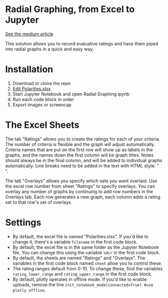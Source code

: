 # Radial Graphing, from Excel to Jupyter

[See the medium article](https://medium.com/@kenstclair/radial-graphing-for-solution-evaluation-36c29050f250)


This solution allows you to record evaluative ratings and have them piped into radial graphs in a quick and easy way. 

# Installation
1. Download or clone the repo
2. [Edit Polarities.xlsx](https://github.com/kenxle/jupyter-plotly-xlsx-polar-graphing/blob/master/README.md#the-sheets)
3. Start Jupyter Notebook and open Radial Graphing.ipynb
4. Run each code block in order
5. Export images or screencap

# The Excel Sheets
The tab "Ratings" allows you to create the ratings for each of your criteria. The number of criteria is flexible and the graph will adjust automatically. Criteria names that are put on the first row will show up as labels in the graphs, and the names down the first column will be graph titles. Notes should always be in the final column, and will be added to individual graphs automatically. Line breaks need to be added in the text with HTML style: "<br />". 

The tab "Overlays" allows you specify which sets you want overlaid. Use the excel row number from sheet "Ratings" to specify overlays. You can overlay any number of graphs by continuing to add row numbers in the Overlays tab. Each row generates a new graph, each column adds a rating set to that row's set of overlays. 

# Settings
* By default, the excel file is named "Polarities.xlsx". If you'd like to change it, there's a variable `filename` in the first code block.
* By default, the excel file is in the same folder as the Jupyter Notebook file. You can change this using the variable `sdir` in the first code block. 
* By default, the sheets are named "Ratings" and "Overlays". The variables in the first code block named `sheet` allow you to control these.
* The rating ranges default from 0-10. To change these, find the variables `rating_lower_range` and `rating_upper_range` in the first code block. 
* By default, plotly operates in offline mode. If you'd like to enable uploads, remove the line `init_notebook_mode(connected=True) #use plotly offline`.
